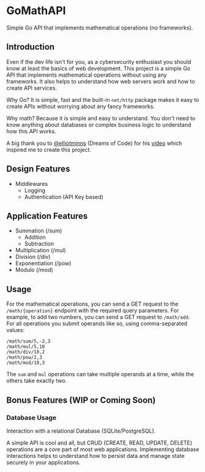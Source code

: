 # GoMathAPI

Simple Go API that implements mathematical operations (no frameworks).

## Introduction

Even if the dev life isn't for you, as a cybersecurity enthusiast you should know at least the basics of web development. This project is a simple Go API that implements mathematical operations without using any frameworks. It also helps to understand how web servers work and how to create API services.

Why Go? It is simple, fast and the built-in `net/http` package makes it easy to create APIs without worrying about any fancy frameworks.

Why math? Because it is simple and easy to understand. You don't need to know anything about databases or complex business logic to understand how this API works.

A big thank you to [@elliotminns](https://github.com/elliottminns) (Dreams of Code) for his [video](https://youtu.be/H7tbjKFSg58?si=hep2W0kGxAUFcZ--) which inspired me to create this project.

## Design Features

-   Middlewares
    -   Logging
    -   Authentication (API Key based)

## Application Features

-   Summation (/sum)
    -   Addition
    -   Subtraction
-   Multiplication (/mul)
-   Division (/div)
-   Exponentiation (/pow)
-   Modulo (/mod)

## Usage

For the mathematical operations, you can send a GET request to the `/math/{operation}` endpoint with the required query parameters. For example, to add two numbers, you can send a GET request to `/math/add`. For all operations you submit operands like so, using comma-separated values:

```
/math/sum/5,-2,3
/math/mul/5,10
/math/div/10,2
/math/pow/2,3
/math/mod/10,3
```

The `sum` and `mul` operations can take multiple operands at a time, while the others take exactly two.

## Bonus Features (WIP or Coming Soon)

### Database Usage

Interaction with a relational Database (SQLite/PostgreSQL).

A simple API is cool and all, but CRUD (CREATE, READ, UPDATE, DELETE) operations are a core part of most web applications. Implementing database interactions helps to understand how to persist data and manage state securely in your applications.
